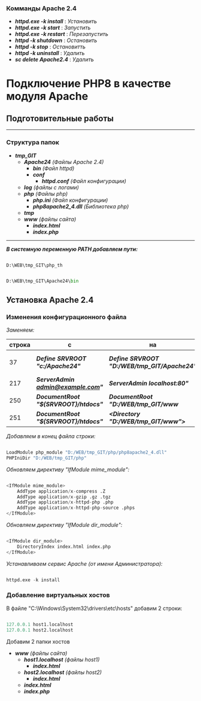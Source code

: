 ### Комманды Apache 2.4 ###
* ***httpd.exe -k install***  : _Установить_
* ***httpd.exe -k start***    : _Запустить_
* ***httpd.exe -k restart***  : _Перезапустить_
* ***httpd -k shutdown***     : _Остановить_
* ***httpd -k stop***         : _Остановитть_
* ***httpd -k uninstall***    : _Удалить_ 
* ***sc delete Apache2.4***    : _Удалить_ 

# Подключение PHP8 в качестве модуля Apache

## Подготовительные работы
---
### Структура папок
 - ***tmp_GIT***
    - ***Apache24*** _(Файлы Apache 2.4)_
        - ***bin*** _(Файл httpd)_
        - ***conf***
            - ***httpd.conf*** _(Файл конфигурации)_
    - ***log*** _(файлы с логами)_
    - ***php*** _(Файлы php)_
        - ***php.ini*** _(Файл конфигурации)_
        - ***php8apache2_4.dll*** _(Библиотека php)_
    - ***tmp***
    - ***www*** _(файлы сайта)_
        - ***index.html***
        - ***index.php***
---

 ***В системную переменную PATH добавляем пути:***
 ```python

D:\WEB\tmp_GIT\php_th

```
 ```python

D:\WEB\tmp_GIT\Apache24\bin

```


## Установка Apache 2.4

### Изменения конфигурационного файла

_Заменяем:_

|строка|с|на|пояснение|
|-----|-----|-----|-----|
|37|***Define SRVROOT "c:/Apache24"***|***Define SRVROOT "D:/WEB/tmp_GIT/Apache24"***|_Путь папки Apache_|
|217|***ServerAdmin admin@example.com"***|***ServerAdmin localhost:80"***|_адрес сайта_|
|250|***DocumentRoot "${SRVROOT}/htdocs"***|***DocumentRoot "D:/WEB/tmp_GIT/www***|_каталог сайта_|
|251|***DocumentRoot "${SRVROOT}/htdocs"***|***<Directory "D:/WEB/tmp_GIT/www">***|_каталог сайта_|

_Добавляем в конец файла строки:_

```python

LoadModule php_module "D:/WEB/tmp_GIT/php/php8apache2_4.dll"  
PHPIniDir "D:/WEB/tmp_GIT/php"

```

_Обновляем директиву "IfModule mime_module":_
```python

<IfModule mime_module>
    AddType application/x-compress .Z
    AddType application/x-gzip .gz .tgz
    AddType application/x-httpd-php .php
    AddType application/x-httpd-php-source .phps
</IfModule>

```

_Обновляем директиву "IfModule dir_module":_
```python

<IfModule dir_module>
    DirectoryIndex index.html index.php
</IfModule>

```

_Устанавливаем сервис Apache (от имени Администратора):_
```python

httpd.exe -k install

```

### Добавление виртуальных хостов

В файле "C:\Windows\System32\drivers\etc\hosts" добавим 2 строки:

```python

127.0.0.1 host1.localhost
127.0.0.1 host2.localhost

```

Добавим 2 папки хостов

- ***www*** _(файлы сайта)_
    - ***host1.localhost*** _(файлы host1)_
        - ***index.html***
    - ***host2.localhost*** _(файлы host2)_
        - ***index.html***
    - ***index.html***
    - ***index.php***
